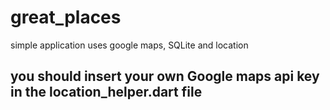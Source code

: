 # great_places
 simple application uses google maps, SQLite and location
##  you should insert your own Google maps api key in the location_helper.dart file
